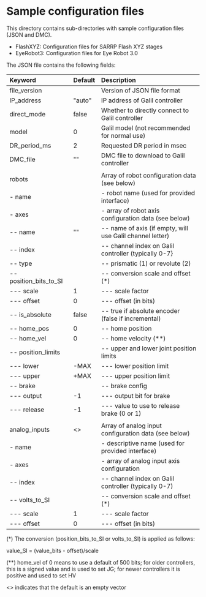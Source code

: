 
# Sample configuration files

This directory contains sub-directories with sample configuration files (JSON and DMC).

  * FlashXYZ:  Configuration files for SARRP Flash XYZ stages
  * EyeRobot3:  Configuration files for Eye Robot 3.0

The JSON file contains the following fields:

| Keyword       | Default   | Description                                           |
|:--------------|:----------|:------------------------------------------------------|
| file_version  |           | Version of JSON file format                           |
| IP_address    | "auto"    | IP address of Galil controller                        |
| direct_mode   | false     | Whether to directly connect to Galil controller       |
| model         | 0         | Galil model (not recommended for normal use)          |
| DR_period_ms  | 2         | Requested DR period in msec                           |
| DMC_file      | ""        | DMC file to download to Galil controller              |
|               |           |                                                       |
| robots        |           | Array of robot configuration data (see below)         |
|  - name       |           |  - robot name (used for provided interface)           |
|  - axes       |           |  - array of robot axis configuration data (see below) |
|  -- name      | ""        |  -- name of axis (if empty, will use Galil channel letter) |
|  -- index     |           |  -- channel index on Galil controller (typically 0-7} |
|  -- type      |           |  -- prismatic (1) or revolute (2)                     |
|  -- position_bits_to_SI | |  -- conversion scale and offset (*)                   |
|  --- scale    | 1         |  --- scale factor                                     |
|  --- offset   | 0         |  --- offset (in bits)                                 |
|  -- is_absolute | false   |  -- true if absolute encoder (false if incremental)   |
|  -- home_pos  | 0         |  -- home position                                     |
|  -- home_vel  | 0         |  -- home velocity (**)                                |
|  -- position_limits |     |  -- upper and lower joint position limits             |
|  --- lower    | -MAX      |  --- lower position limit                             |
|  --- upper    | +MAX      |  --- upper position limit                             |
|  -- brake     |           |  -- brake config                                      |
|  --- output   | -1        |  --- output bit for brake                             |
|  --- release  | -1        |  --- value to use to release brake (0 or 1)           |
|               |           |                                                       |
| analog_inputs | <>        | Array of analog input configuration data (see below)  |
|  - name       |           |  - descriptive name (used for provided interface)     |
|  - axes       |           |  - array of analog input axis configuration           |
|  -- index     |           |  -- channel index on Galil controller (typically 0-7) |
|  -- volts_to_SI |         |  -- conversion scale and offset (*)                   |
|  --- scale    | 1         |  --- scale factor                                     |
|  --- offset   | 0         |  --- offset (in bits)                                 |

(*) The conversion (position_bits_to_SI or volts_to_SI) is applied as follows:

value_SI = (value_bits - offset)/scale

(**) home_vel of 0 means to use a default of 500 bits; for older controllers, this is a signed value and is used to set JG; for newer controllers it is positive and used to set HV

<> indicates that the default is an empty vector
